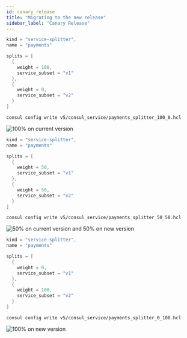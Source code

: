 ```yaml
---
id: canary_release
title: "Migrating to the new release"
sidebar_label: "Canary Release"
---
```

```go
kind = "service-splitter",
name = "payments"

splits = [
  {
    weight = 100,
    service_subset = "v1"
  },
  {
    weight = 0,
    service_subset = "v2"
  }
]
```
```
consul config write v5/consul_service/payments_splitter_100_0.hcl
```

![100% on current version](https://github.com/eveld/hashidays/blob/master/docs/assets/traffic_split_100_0.png?raw=true)

```go
kind = "service-splitter",
name = "payments"

splits = [
  {
    weight = 50,
    service_subset = "v1"
  },
  {
    weight = 50,
    service_subset = "v2"
  }
]
```
```
consul config write v5/consul_service/payments_splitter_50_50.hcl
```

![50% on current version and 50% on new version](https://github.com/eveld/hashidays/blob/master/docs/assets/traffic_split_50_50.png?raw=true)

```go
kind = "service-splitter",
name = "payments"

splits = [
  {
    weight = 0,
    service_subset = "v1"
  },
  {
    weight = 100,
    service_subset = "v2"
  }
]
```
```
consul config write v5/consul_service/payments_splitter_0_100.hcl
```

![100% on new version](https://github.com/eveld/hashidays/blob/master/docs/assets/traffic_split_0_100.png?raw=true)